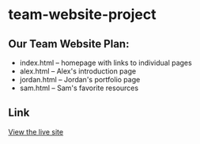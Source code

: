 # team-website-project
## Our Team Website Plan:
- index.html – homepage with links to individual pages
- alex.html – Alex's introduction page
- jordan.html – Jordan's portfolio page
- sam.html – Sam's favorite resources
## Link
[View the live site](https://iitroublesii.github.io/team-website-project/)

